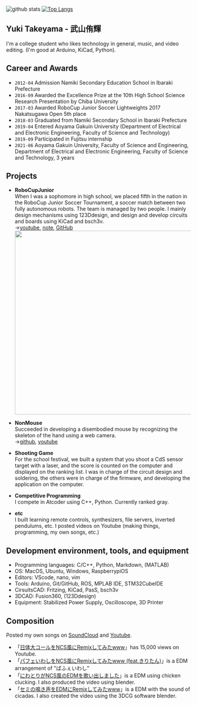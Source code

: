 <!--
### Hi there 👋
- 🔭 I’m currently working on ...
- 🌱 I’m currently learning ...
- 👯 I’m looking to collaborate on ...
- 🤔 I’m looking for help with ...
- 💬 Ask me about ...
- 📫 How to reach me: ...
- 😄 Pronouns: ...
- ⚡ Fun fact: ...
-->
![github stats](https://github-readme-stats.vercel.app/api?username=takeyamayuki)
[![Top Langs](https://github-readme-stats.vercel.app/api/top-langs/?username=takeyamayuki)](https://github.com/anuraghazra/github-readme-stats)  

## Yuki Takeyama - 武山侑輝   
I'm a college student who likes technology in general, music, and video editing. (I'm good at Arduino, KiCad, Python).

## Career and Awards
* `2012-04` Admission Namiki Secondary Education School in Ibaraki Prefecture 
* `2016-09` Awarded the Excellence Prize at the 10th High School Science Research Presentation by Chiba University 
* `2017-03` Awarded RoboCup Junior Soccer Lightweights 2017 Nakatsugawa Open 5th place  
* `2018-03` Graduated from Namiki Secondary School in Ibaraki Prefecture  
* `2019-04` Entered Aoyama Gakuin University (Department of Electrical and Electronic Engineering, Faculty of Science and Technology)
* `2019-09` Participated in Fujitsu internship   
* `2021-06` Aoyama Gakuin University, Faculty of Science and Engineering, Department of Electrical and Electronic Engineering, Faculty of Science and Technology, 3 years    

## Projects
* **RoboCupJunior**    
When I was a sophomore in high school, we placed fifth in the nation in the RoboCup Junior Soccer Tournament, a soccer match between two fully autonomous robots. The team is managed by two people. I mainly design mechanisms using 123Ddesign, and design and develop circuits and boards using KiCad and bsch3v.  
→[youtube](https://www.youtube.com/playlist?list=PLkEBRGnKNUILFJv4zKvQkQi69NoT-_FYg), [note](https://note.com/spinach_egg/n/n5938fe6f424b), [GitHub](https://github.com/takeyamayuki/RCJ_Japan_Soccer2017_PCB)  
  <img src="https://user-images.githubusercontent.com/22733958/126577854-11db00ce-e076-48a0-ace8-57b6481a140b.JPG" width="500">

* **NonMouse**    
Succeeded in developing a disembodied mouse by recognizing the skeleton of the hand using a web camera.  
→[github](https://github.com/takeyamayuki/NonMouse2), [youtube](https://youtu.be/ufvOJUTCF8M)  

* **Shooting Game**  
For the school festival, we built a system that you shoot a CdS sensor target with a laser, and the score is counted on the computer and displayed on the ranking list. I was in charge of the circuit design and soldering, the others were in charge of the firmware, and developing the application on the computer.  

* **Competitive Programming**  
I compete in Atcoder using C++, Python. Currently ranked gray.  

* **etc**  
I built learning remote controls, synthesizers, file servers, inverted pendulums, etc. I posted videos on Youtube (making things, programming, my own songs, etc.)

## Development environment, tools, and equipment
* Programming languages: C/C++, Python, Markdown, (MATLAB)  
* OS: MacOS, Ubuntu, Windows, RaspberrypiOS  
* Editors: VScode, nano, vim  
* Tools: Arduino, Git/GitHub, ROS, MPLAB IDE, STM32CubeIDE  
* CirsuitsCAD: Fritzing, KiCad, PasS, bsch3v  
* 3DCAD: Fusion360, (123Ddesign)      
* Equipment: Stabilized Power Supply, Oscilloscope, 3D Printer


## Composition
Posted my own songs on [SoundCloud](https://soundcloud.com/takeyamadesu) and [Youtube](https://www.youtube.com/channel/UC2Ijyce-DOkMKqagTPDZleg).  
* 「[日体大コールをNCS風にRemixしてみたwww](https://www.youtube.com/watch?v=4RMUM_g9-A8)」has 15,000 views on Youtube.  
* 「[パフェいわしをNCS風にRemixしてみたwww (feat.きりたん)](https://youtu.be/u1lYUsXILzE)」is a EDM arrangement of "ぱふぇいわし"
* 「[にわとりがNCS風のEDMを歌い出しました](https://youtu.be/6ET-LOTNuJA)」is a EDM using chicken clucking. I also produced the video using blender.
* 「[セミの鳴き声をEDMにRemixしてみたwww](https://youtu.be/ZytECgMGO9s)」is a EDM with the sound of cicadas. I also created the video using the 3DCG software blender.


